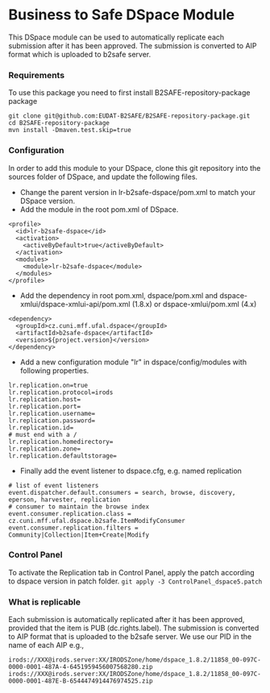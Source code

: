 # Business to Safe DSpace Module

This DSpace module can be used to automatically replicate each submission after it has been approved. The submission is converted to AIP format which is uploaded to b2safe server.


### Requirements
To use this package you need to first install B2SAFE-repository-package package
```
git clone git@github.com:EUDAT-B2SAFE/B2SAFE-repository-package.git
cd B2SAFE-repository-package
mvn install -Dmaven.test.skip=true
```

### Configuration

In order to add this module to your DSpace, clone this git repository into the sources folder of DSpace, and update the following files.

* Change the parent version in lr-b2safe-dspace/pom.xml to match your DSpace version.
* Add the module in the root pom.xml of DSpace.
```
<profile>
  <id>lr-b2safe-dspace</id>
  <activation>
    <activeByDefault>true</activeByDefault>
  </activation>
  <modules>
    <module>lr-b2safe-dspace</module>
  </modules>
</profile>
```
* Add the dependency in root pom.xml, dspace/pom.xml and dspace-xmlui/dspace-xmlui-api/pom.xml (1.8.x) or dspace-xmlui/pom.xml (4.x)
```
<dependency>
  <groupId>cz.cuni.mff.ufal.dspace</groupId>
  <artifactId>b2safe-dspace</artifactId>
  <version>${project.version}</version>
</dependency>
```
* Add a new configuration module "lr" in dspace/config/modules with following properties.
```
lr.replication.on=true
lr.replication.protocol=irods
lr.replication.host=
lr.replication.port=
lr.replication.username=
lr.replication.password=
lr.replication.id=
# must end with a /
lr.replication.homedirectory=
lr.replication.zone=
lr.replication.defaultstorage=
```
* Finally add the event listener to dspace.cfg, e.g. named replication
```
# list of event listeners
event.dispatcher.default.consumers = search, browse, discovery, eperson, harvester, replication 
# consumer to maintain the browse index
event.consumer.replication.class = cz.cuni.mff.ufal.dspace.b2safe.ItemModifyConsumer
event.consumer.replication.filters = Community|Collection|Item+Create|Modify 
```

### Control Panel

To activate the Replication tab in Control Panel, apply the patch according to dspace version in patch folder.
`git apply -3 ControlPanel_dspace5.patch`


### What is replicable

Each submission is automatically replicated after it has been approved, provided that the item is PUB (dc.rights.label).
The submission is converted to AIP format that is uploaded to the b2safe server. We use our PID in the name of each AIP e.g.,
```
irods://XXX@irods.server:XX/IRODSZone/home/dspace_1.8.2/11858_00-097C-0000-0001-487A-4-6451959456007568280.zip
irods://XXX@irods.server:XX/IRODSZone/home/dspace_1.8.2/11858_00-097C-0000-0001-487E-B-6544474914476974525.zip
```